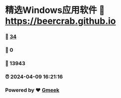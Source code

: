 # 精选Windows应用软件 :link: https://beercrab.github.io 
### :page_facing_up: [34](https://beercrab.github.io/tag.html) 
### :speech_balloon: 0 
### :hibiscus: 13943 
### :alarm_clock: 2024-04-09 16:21:16 
### Powered by :heart: [Gmeek](https://github.com/Meekdai/Gmeek)
